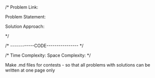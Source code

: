 /*
Problem Link: 

Problem Statement: 

Solution Approach: 

*/

/* ------------CODE---------------- */


/*
Time Complexity: 
Space Complexity: 
*/

Make .md files for contests - so that all problems with solutions can be written at one page only